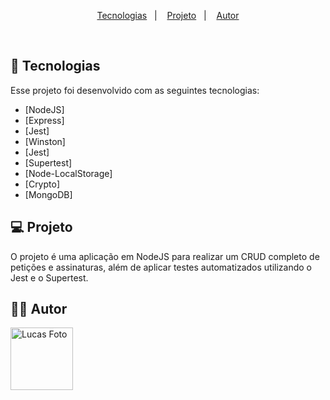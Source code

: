 <p align="center">
  <a href="#-tecnologias">Tecnologias</a>&nbsp;&nbsp;&nbsp;|&nbsp;&nbsp;&nbsp;
  <a href="#-projeto">Projeto</a>&nbsp;&nbsp;&nbsp;|&nbsp;&nbsp;&nbsp;
  <a href="#-autor">Autor</a>
</p>

<br>

## 🚀 Tecnologias

Esse projeto foi desenvolvido com as seguintes tecnologias:

- [NodeJS]
- [Express]
- [Jest]
- [Winston]
- [Jest]
- [Supertest]
- [Node-LocalStorage]
- [Crypto]
- [MongoDB]

  
## 💻 Projeto

O projeto é uma aplicação em NodeJS para realizar um CRUD completo de petições e assinaturas, além de aplicar testes automatizados utilizando o Jest e o Supertest. 

## ✍🏾 Autor

<img src="https://avatars.githubusercontent.com/u/62265013?s=400&u=20edcf38588be64a829cb73e1ef715ce62da8de7&v=4" width="100px;" alt="Lucas Foto"/>

